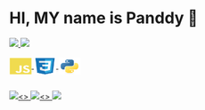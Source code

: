 # HI, MY name is Panddy 👋

<div>
  <a href="https://github.com/Panddy12">
  <img height="180em" src="https://github-readme-stats.vercel.app/api?username=Panddy12&show_icons=true&theme=dracula&include_all_commits=true&count_private=true"/>
  <img height="180em" src="https://github-readme-stats.vercel.app/api/top-langs/?username=Panddy12&layout=compact&langs_count=16&theme=dracula"/>
 
</div>
<div style="display: inline_block"><br>
  <img align="center" alt="Rafa-Js" height="30" width="40" src="https://raw.githubusercontent.com/devicons/devicon/master/icons/javascript/javascript-plain.svg">
  <img align="center" alt="Rafa-CSS" height="30" width="40" src="https://raw.githubusercontent.com/devicons/devicon/master/icons/css3/css3-original.svg">
  <img align="center" alt="Rafa-Python" height="30" width="40" src="https://raw.githubusercontent.com/devicons/devicon/master/icons/python/python-original.svg">
</div>
  
  ##
 
<div> 
  <a href="https://instagram.com/Panddy12" target="_blank"><img src="https://img.shields.io/badge/-Instagram-%23E4405F?style=for-the-badge&logo=instagram&logoColor=white" target="_blank"><>
 <a href="https://discord.gg/Panddy#8208" target="_blank"><img src="https://img.shields.io/badge/Discord-7289DA?style=for-the-badge&logo=discord&logoColor=white" target="_blank"><> 
  <a href = "mailto:stang.gabi.12@gmail.com"><img src="https://img.shields.io/badge/-Gmail-%23333?style=for-the-badge&logo=gmail&logoColor=white" target="_blank"></a>
  
 
